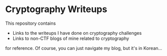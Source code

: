 # Cryptography Writeups

This repository contains

- Links to the writeups I have done on cryptography challenges
- Links to non-CTF blogs of mine related to cryptography

for reference. Of course, you can just navigate my blog, but it's in Korean...